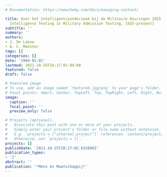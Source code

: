 ```yaml
---
# Documentation: https://wowchemy.com/docs/managing-content/

title: Over het Intelligentieonderzoek bij de Militaire Keuringen 1925-heden [About
  Intelligence Testing in Military Admission Testing, 1925-present]
subtitle: ''
summary: ''
authors:
- J. De Leeuw
- A. C. Meester
tags: []
categories: []
date: '1984-01-01'
lastmod: 2021-10-25T16:17:02-04:00
featured: false
draft: false

# Featured image
# To use, add an image named `featured.jpg/png` to your page's folder.
# Focal points: Smart, Center, TopLeft, Top, TopRight, Left, Right, BottomLeft, Bottom, BottomRight.
image:
  caption: ''
  focal_point: ''
  preview_only: false

# Projects (optional).
#   Associate this post with one or more of your projects.
#   Simply enter your project's folder or file name without extension.
#   E.g. `projects = ["internal-project"]` references `content/project/deep-learning/index.md`.
#   Otherwise, set `projects = []`.
projects: []
publishDate: '2021-10-25T20:17:02.635890Z'
publication_types:
- '2'
abstract: ''
publication: '*Mens en Maatschappij*'
---
```

